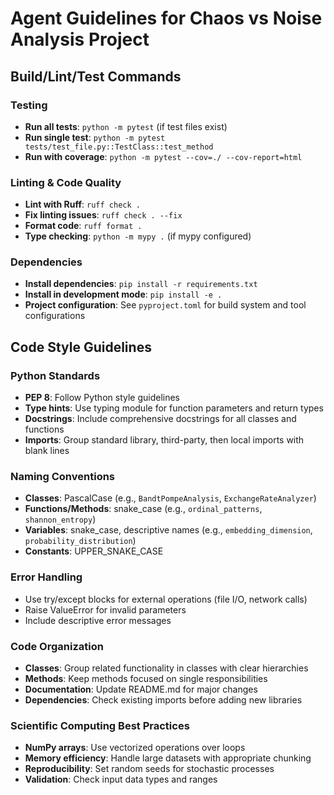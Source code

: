 # Agent Guidelines for Chaos vs Noise Analysis Project

## Build/Lint/Test Commands

### Testing
- **Run all tests**: `python -m pytest` (if test files exist)
- **Run single test**: `python -m pytest tests/test_file.py::TestClass::test_method`
- **Run with coverage**: `python -m pytest --cov=./ --cov-report=html`

### Linting & Code Quality
- **Lint with Ruff**: `ruff check .`
- **Fix linting issues**: `ruff check . --fix`
- **Format code**: `ruff format .`
- **Type checking**: `python -m mypy .` (if mypy configured)

### Dependencies
- **Install dependencies**: `pip install -r requirements.txt`
- **Install in development mode**: `pip install -e .`
- **Project configuration**: See `pyproject.toml` for build system and tool configurations

## Code Style Guidelines

### Python Standards
- **PEP 8**: Follow Python style guidelines
- **Type hints**: Use typing module for function parameters and return types
- **Docstrings**: Include comprehensive docstrings for all classes and functions
- **Imports**: Group standard library, third-party, then local imports with blank lines

### Naming Conventions
- **Classes**: PascalCase (e.g., `BandtPompeAnalysis`, `ExchangeRateAnalyzer`)
- **Functions/Methods**: snake_case (e.g., `ordinal_patterns`, `shannon_entropy`)
- **Variables**: snake_case, descriptive names (e.g., `embedding_dimension`, `probability_distribution`)
- **Constants**: UPPER_SNAKE_CASE

### Error Handling
- Use try/except blocks for external operations (file I/O, network calls)
- Raise ValueError for invalid parameters
- Include descriptive error messages

### Code Organization
- **Classes**: Group related functionality in classes with clear hierarchies
- **Methods**: Keep methods focused on single responsibilities
- **Documentation**: Update README.md for major changes
- **Dependencies**: Check existing imports before adding new libraries

### Scientific Computing Best Practices
- **NumPy arrays**: Use vectorized operations over loops
- **Memory efficiency**: Handle large datasets with appropriate chunking
- **Reproducibility**: Set random seeds for stochastic processes
- **Validation**: Check input data types and ranges